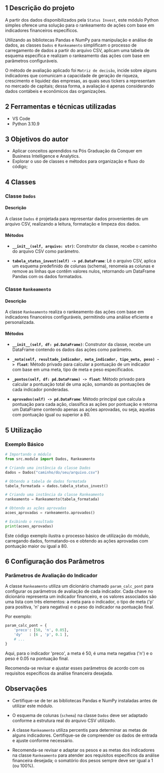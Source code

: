 ## 1 Descrição do projeto

A partir dos dados disponibilizados pela `Status Invest`, este módulo Python simples oferece uma solução para o rankeamento de ações com base em indicadores financeiros específicos.

Utilizando as bibliotecas Pandas e NumPy para manipulação e análise de dados, as classes `Dados` e `Rankeamento` simplificam o processo de carregamento de dados a partir do arquivo CSV, aplicam uma tabela de esquema específica e realizam o rankeamento das ações com base em parâmetros configuráveis.

O método de avaliação aplicado foi `Matriz de decisão`, incide sobre alguns indicadores que comunicam a capacidade de geração de riqueza, crescimento e liquidez das empresas, as quais seus tickers a representam no mercado de capitais; dessa forma, a avaliação é apenas considerando dados contábeis e econômicos das organizações.

## 2 Ferramentas e técnicas utilizadas

- VS Code
- Python 3.10.9

## 3 Objetivos do autor

- Aplicar conceitos aprendidos na Pós Graduação da Conquer em Business Intelligence e Analytics.
- Explorar o uso de classes e métodos para organização e fluxo do código;

## 4 Classes

### Classe `Dados`

#### Descrição

A classe `Dados` é projetada para representar dados provenientes de um arquivo CSV, realizando a leitura, formatação e limpeza dos dados.

#### Métodos

- **`__init__(self, arquivo: str)`**: Construtor da classe, recebe o caminho do arquivo CSV como parâmetro.

- **`tabela_status_invest(self) -> pd.DataFrame`**: Lê o arquivo CSV, aplica um esquema predefinido de colunas (schema), renomeia as colunas e remove as linhas que contêm valores nulos, retornando um DataFrame Pandas com os dados formatados.

### Classe `Rankeamento`

#### Descrição

A classe `Rankeamento` realiza o rankeamento das ações com base em indicadores financeiros configuráveis, permitindo uma análise eficiente e personalizada.

#### Métodos

- **`__init__(self, df: pd.DataFrame)`**: Construtor da classe, recebe um DataFrame contendo os dados das ações como parâmetro.

- **`_nota(self, resultado_indicador, meta_indicador, tipo_meta, peso) -> float`**: Método privado para calcular a pontuação de um indicador com base em uma meta, tipo de meta e peso especificados.

- **`_pontos(self, df: pd.DataFrame) -> float`**: Método privado para calcular a pontuação total de uma ação, somando as pontuações de cada indicador ponderadas.

- **`aprovados(self) -> pd.DataFrame`**: Método principal que calcula a pontuação para cada ação, classifica as ações por pontuação e retorna um DataFrame contendo apenas as ações aprovadas, ou seja, aquelas com pontuação igual ou superior a 80.

## 5 Utilização

### Exemplo Básico

```python
# Importando o módulo
from src.module import Dados, Rankeamento

# Criando uma instância da classe Dados
dados = Dados("caminho/do/seu/arquivo.csv")

# Obtendo a tabela de dados formatada
tabela_formatada = dados.tabela_status_invest()

# Criando uma instância da classe Rankeamento
rankeamento = Rankeamento(tabela_formatada)

# Obtendo as ações aprovadas
acoes_aprovadas = rankeamento.aprovados()

# Exibindo o resultado
print(acoes_aprovadas)
```

Este código exemplo ilustra o processo básico de utilização do módulo, carregando dados, formatando-os e obtendo as ações aprovadas com pontuação maior ou igual a 80.

## 6 Configuração dos Parâmetros

### Parâmetros de Avaliação do Indicador

A classe `Rankeamento` utiliza um dicionário chamado `param_calc_pont` para configurar os parâmetros de avaliação de cada indicador. Cada chave no dicionário representa um indicador financeiro, e os valores associados são uma lista com três elementos: a meta para o indicador, o tipo de meta ('p' para positiva, 'n' para negativa) e o peso do indicador na pontuação final.

Por exemplo:

```python
param_calc_pont = {
    'preco': [50, 'n', 0.05],
    'dy'   : [6 , 'p', 0.1 ],
    # ...
}
```

Aqui, para o indicador 'preco', a meta é 50, é uma meta negativa ('n') e o peso é 0.05 na pontuação final.

Recomenda-se revisar e ajustar esses parâmetros de acordo com os requisitos específicos da análise financeira desejada.

## Observações

- Certifique-se de ter as bibliotecas Pandas e NumPy instaladas antes de utilizar este módulo.

- O esquema de colunas (`schema`) na classe `Dados` deve ser adaptado conforme a estrutura real do arquivo CSV utilizado.

- A classe `Rankeamento` utiliza percentis para determinar as metas de alguns indicadores. Certifique-se de compreender os dados de entrada e ajuste conforme necessário.

- Recomenda-se revisar e adaptar os pesos e as metas dos indicadores na classe `Rankeamento` para atender aos requisitos específicos da análise financeira desejada; o somatório dos pesos sempre deve ser igual a 1 (ou 100%).